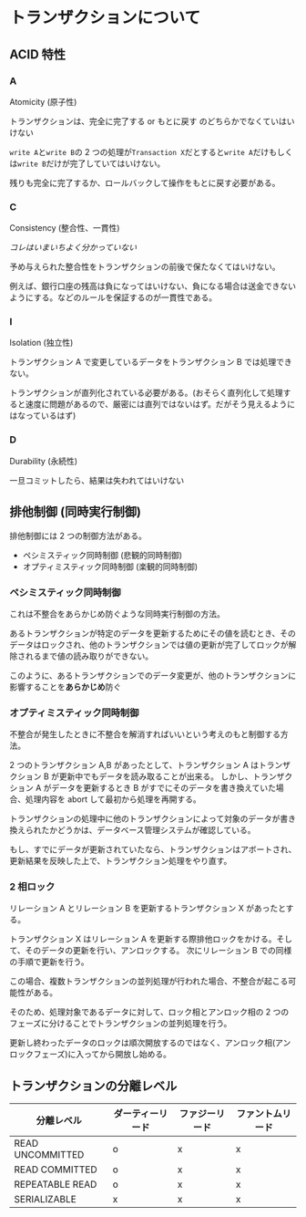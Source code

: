 # トランザクションについて

## ACID 特性

### A

Atomicity (原子性)

トランザクションは、完全に完了する or もとに戻す のどちらかでなくていはいけない

`write A`と`write B`の 2 つの処理が`Transaction X`だとすると`write A`だけもしくは`write B`だけが完了していてはいけない。

残りも完全に完了するか、ロールバックして操作をもとに戻す必要がある。

### C

Consistency (整合性、一貫性)

_コレはいまいちよく分かっていない_

予め与えられた整合性をトランザクションの前後で保たなくてはいけない。

例えば、銀行口座の残高は負になってはいけない、負になる場合は送金できないようにする。などのルールを保証するのが一貫性である。

### I

Isolation (独立性)

トランザクション A で変更しているデータをトランザクション B では処理できない。

トランザクションが直列化されている必要がある。(おそらく直列化して処理すると速度に問題があるので、厳密には直列ではないはず。だがそう見えるようにはなっているはず)

### D

Durability (永続性)

一旦コミットしたら、結果は失われてはいけない

## 排他制御 (同時実行制御)

排他制御には 2 つの制御方法がある。

- ペシミスティック同時制御 (悲観的同時制御)
- オプティミスティック同時制御 (楽観的同時制御)

### ペシミスティック同時制御

これは不整合をあらかじめ防ぐような同時実行制御の方法。

あるトランザクションが特定のデータを更新するためにその値を読むとき、そのデータはロックされ、他のトランザクションでは値の更新が完了してロックが解除されるまで値の読み取りができない。

このように、あるトランザクションでのデータ変更が、他のトランザクションに影響することを**あらかじめ**防ぐ

### オプティミスティック同時制御

不整合が発生したときに不整合を解消すればいいという考えのもと制御する方法。

2 つのトランザクション A,B があったとして、トランザクション A はトランザクション B が更新中でもデータを読み取ることが出来る。
しかし、トランザクション A がデータを更新するとき B がすでにそのデータを書き換えていた場合、処理内容を abort して最初から処理を再開する。

トランザクションの処理中に他のトランザクションによって対象のデータが書き換えられたかどうかは、データベース管理システムが確認している。

もし、すでにデータが更新されていたなら、トランザクションはアボートされ、更新結果を反映した上で、トランザクション処理をやり直す。

### 2 相ロック

リレーション A とリレーション B を更新するトランザクション X があったとする。

トランザクション X はリレーション A を更新する際排他ロックをかける。そして、そのデータの更新を行い、アンロックする。
次にリレーション B での同様の手順で更新を行う。

この場合、複数トランザクションの並列処理が行われた場合、不整合が起こる可能性がある。

そのため、処理対象であるデータに対して、ロック相とアンロック相の 2 つのフェーズに分けることでトランザクションの並列処理を行う。

更新し終わったデータのロックは順次開放するのではなく、アンロック相(アンロックフェーズ)に入ってから開放し始める。

## トランザクションの分離レベル

| 分離レベル       | ダーティーリード | ファジーリード | ファントムリード |
| ---------------- | ---------------- | -------------- | ---------------- |
| READ UNCOMMITTED | o                | x              | x                |
| READ COMMITTED   | o                | x              | x                |
| REPEATABLE READ  | o                | x              | x                |
| SERIALIZABLE     | x                | x              | x                |
